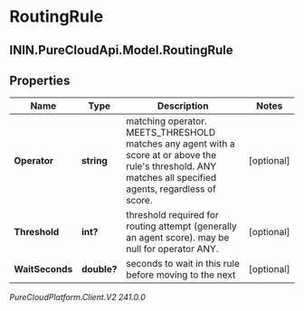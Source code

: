 # RoutingRule

## ININ.PureCloudApi.Model.RoutingRule

## Properties

|Name | Type | Description | Notes|
|------------ | ------------- | ------------- | -------------|
| **Operator** | **string** | matching operator.  MEETS_THRESHOLD matches any agent with a score at or above the rule&#39;s threshold.  ANY matches all specified agents, regardless of score. | [optional] |
| **Threshold** | **int?** | threshold required for routing attempt (generally an agent score).  may be null for operator ANY. | [optional] |
| **WaitSeconds** | **double?** | seconds to wait in this rule before moving to the next | [optional] |



_PureCloudPlatform.Client.V2 241.0.0_
